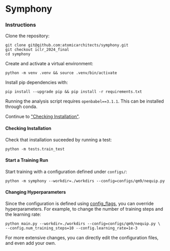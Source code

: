 # Symphony

### Instructions

Clone the repository:

```shell
git clone git@github.com:atomicarchitects/symphony.git
git checkout iclr_2024_final
cd symphony
```

Create and activate a virtual environment:

```shell
python -m venv .venv && source .venv/bin/activate
```

Install pip dependencies with:

```shell
pip install --upgrade pip && pip install -r requirements.txt
```

Running the analysis script requires `openbabel==3.1.1`. This can be installed through conda.

Continue to ["Checking Installation"](https://github.com/atomicarchitects/spherical-harmonic-net/edit/main/README.md#checking-installation).

#### Checking Installation
Check that installation suceeded by running a test:

```shell
python -m tests.train_test
```

#### Start a Training Run 
Start training with a configuration defined
under `configs/`:

```shell
python -m symphony --workdir=./workdirs --config=configs/qm9/nequip.py
```

#### Changing Hyperparameters

Since the configuration is defined using
[config_flags](https://github.com/google/ml_collections/tree/master#config-flags),
you can override hyperparameters. For example, to change the number of training
steps and the learning rate:

```shell
python main.py --workdir=./workdirs --config=configs/qm9/nequip.py \
--config.num_training_steps=10 --config.learning_rate=1e-3
```

For more extensive changes, you can directly edit the configuration files,
and even add your own.
